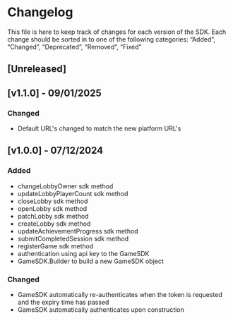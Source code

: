 # Changelog
This file is here to keep track of changes for each version of the SDK.
Each change should be sorted in to one of the following categories:
“Added”, “Changed”, “Deprecated”, “Removed”, “Fixed”

## [Unreleased]

## [v1.1.0] - 09/01/2025
### Changed
- Default URL's changed to match the new platform URL's

## [v1.0.0] - 07/12/2024
### Added
- changeLobbyOwner sdk method
- updateLobbyPlayerCount sdk method
- closeLobby sdk method
- openLobby sdk method
- patchLobby sdk method
- createLobby sdk method
- updateAchievementProgress sdk method
- submitCompletedSession sdk method
- registerGame sdk method
- authentication using api key to the GameSDK
- GameSDK.Builder to build a new GameSDK object
### Changed
- GameSDK automatically re-authenticates when the token is requested and the expiry time has passed
- GameSDK automatically authenticates upon construction
